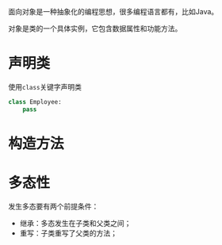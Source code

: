 
面向对象是一种抽象化的编程思想，很多编程语言都有，比如Java。


对象是类的一个具体实例，它包含数据属性和功能方法。
# 声明类
使用`class`关键字声明类
```python
class Employee:
    pass
```
# 构造方法

# 多态性
发生多态要有两个前提条件：
- 继承：多态发生在子类和父类之间；
- 重写：子类重写了父类的方法；

